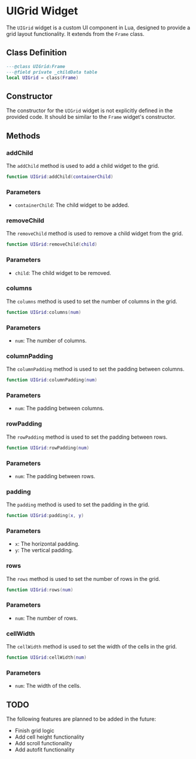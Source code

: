 # UIGrid Widget

The `UIGrid` widget is a custom UI component in Lua, designed to provide a grid layout functionality. It extends from the `Frame` class.

## Class Definition

```lua
---@class UIGrid:Frame
---@field private _childData table
local UIGrid = class(Frame)
```
## Constructor

The constructor for the `UIGrid` widget is not explicitly defined in the provided code. It should be similar to the `Frame` widget's constructor.

## Methods

### addChild

The `addChild` method is used to add a child widget to the grid.

```lua
function UIGrid:addChild(containerChild)
```

### Parameters

- `containerChild`: The child widget to be added.

### removeChild

The `removeChild` method is used to remove a child widget from the grid.

```lua
function UIGrid:removeChild(child)
```
### Parameters

- `child`: The child widget to be removed.

### columns

The `columns` method is used to set the number of columns in the grid.

```lua
function UIGrid:columns(num)
```

### Parameters

- `num`: The number of columns.

### columnPadding

The `columnPadding` method is used to set the padding between columns.

```lua
function UIGrid:columnPadding(num)
```

### Parameters

- `num`: The padding between columns.

### rowPadding

The `rowPadding` method is used to set the padding between rows.

```lua
function UIGrid:rowPadding(num)
```

### Parameters

- `num`: The padding between rows.

### padding

The `padding` method is used to set the padding in the grid.

```lua
function UIGrid:padding(x, y)
```

### Parameters

- `x`: The horizontal padding.
- `y`: The vertical padding.

### rows

The `rows` method is used to set the number of rows in the grid.

```lua
function UIGrid:rows(num)
```

### Parameters

- `num`: The number of rows.

### cellWidth

The `cellWidth` method is used to set the width of the cells in the grid.

```lua
function UIGrid:cellWidth(num)
```

### Parameters

- `num`: The width of the cells.

## TODO

The following features are planned to be added in the future:

- Finish grid logic
- Add cell height functionality
- Add scroll functionality
- Add autofit functionality